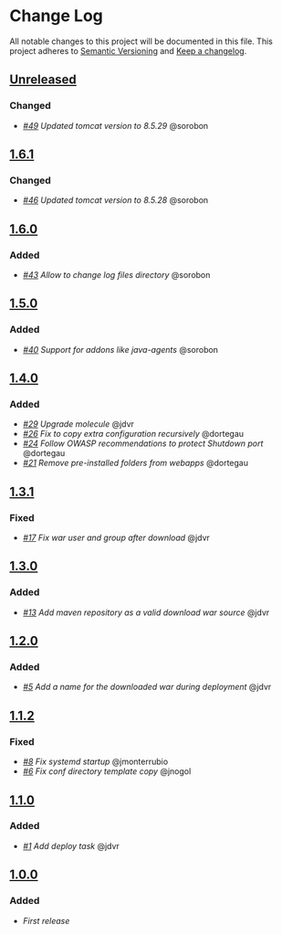 # Change Log
All notable changes to this project will be documented in this file.
This project adheres to [Semantic Versioning](http://semver.org/) and [Keep a changelog](https://github.com/olivierlacan/keep-a-changelog).

## [Unreleased](https://github.com/idealista/tomcat-role/tree/develop)
### Changed
- *[#49](https://github.com/idealista/tomcat-role/issues/49) Updated tomcat version to 8.5.29* @sorobon

## [1.6.1](https://github.com/idealista/tomcat-role/tree/1.6.1)
### Changed
- *[#46](https://github.com/idealista/tomcat-role/issues/46) Updated tomcat version to 8.5.28* @sorobon

## [1.6.0](https://github.com/idealista/tomcat-role/tree/1.6.0)
### Added
- *[#43](https://github.com/idealista/tomcat-role/issues/43) Allow to change log files directory* @sorobon

## [1.5.0](https://github.com/idealista/tomcat-role/tree/1.5.0)
### Added
- *[#40](https://github.com/idealista/tomcat-role/issues/40) Support for addons like java-agents* @sorobon

## [1.4.0](https://github.com/idealista/tomcat-role/tree/1.4.0)
### Added
- *[#29](https://github.com/idealista/tomcat-role/issues/29) Upgrade molecule* @jdvr
- *[#26](https://github.com/idealista/tomcat-role/issues/26) Fix to copy extra configuration recursively* @dortegau
- *[#24](https://github.com/idealista/tomcat-role/issues/24) Follow OWASP recommendations to protect Shutdown port* @dortegau
- *[#21](https://github.com/idealista/tomcat-role/issues/21) Remove pre-installed folders from webapps* @dortegau

## [1.3.1](https://github.com/idealista/tomcat-role/tree/1.3.1)
### Fixed
- *[#17](https://github.com/idealista/tomcat-role/issues/17) Fix war user and group after download* @jdvr

## [1.3.0](https://github.com/idealista/tomcat-role/tree/1.3.0)
### Added
- *[#13](https://github.com/idealista/tomcat-role/issues/13) Add maven repository as a valid download war source* @jdvr

## [1.2.0](https://github.com/idealista/tomcat-role/tree/1.2.0)
### Added
- *[#5](https://github.com/idealista/tomcat-role/issues/5) Add a name for the downloaded war during deployment* @jdvr

## [1.1.2](https://github.com/idealista/tomcat-role/tree/1.1.2)
### Fixed
- *[#8](https://github.com/idealista/tomcat-role/issues/8) Fix systemd startup* @jmonterrubio
- *[#6](https://github.com/idealista/tomcat-role/issues/6) Fix conf directory template copy* @jnogol

## [1.1.0](https://github.com/idealista/tomcat-role/tree/1.1.0)
### Added
- *[#1](https://github.com/idealista/tomcat-role/issues/1) Add deploy task* @jdvr


## [1.0.0](https://github.com/idealista/tomcat-role/tree/1.0.0)
### Added
- *First release*
